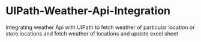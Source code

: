 # UIPath-Weather-Api-Integration
Integrating weather Api with UIPath to fetch weather of particular location or store locations and fetch weather of locations and update excel sheet
